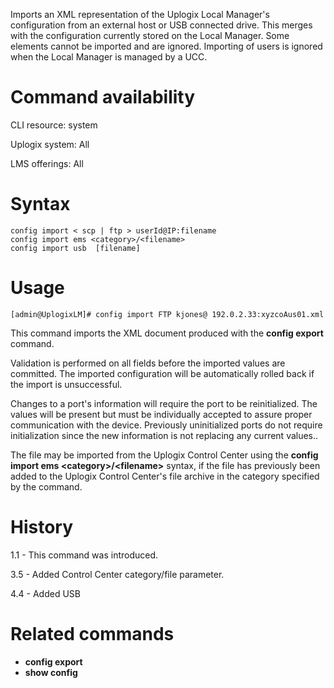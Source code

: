 <!-- 5.4 -->

Imports an XML representation of the Uplogix Local Manager's configuration from an external host or USB connected drive. This merges with the configuration currently stored on the Local Manager. Some elements cannot be imported and are ignored. Importing of users is ignored when the Local Manager is managed by a UCC.

# Command availability 

CLI resource: system

Uplogix system: All

LMS offerings: All

# Syntax 

```
config import < scp | ftp > userId@IP:filename
config import ems <category>/<filename>
config import usb  [filename]
```

# Usage 

```
[admin@UplogixLM]# config import FTP kjones@ 192.0.2.33:xyzcoAus01.xml
```

This command imports the XML document produced with the **config export** command.

Validation is performed on all fields before the imported values are committed. The imported configuration will be automatically rolled back if the import is unsuccessful.

Changes to a port's information will require the port to be reinitialized. The values will be present but must be individually accepted to assure proper communication with the device. Previously uninitialized ports do not require initialization since the new information is not replacing any current values..

The file may be imported from the Uplogix Control Center using the **config import ems 	&lt;category&gt;/&lt;filename&gt;** syntax, if the file has previously been added to the Uplogix Control Center's file archive in the category specified by the command.

# History 

1.1 - This command was introduced.

3.5 - Added Control Center category/file parameter.

4.4 - Added USB

# Related commands 

- **config export**
- **show config**
